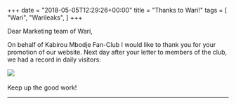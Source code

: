 +++
date = "2018-05-05T12:29:26+00:00"
title = "Thanks to Wari!"
tags = [
    "Wari",
    "Warileaks",
]
+++

Dear Marketing team of Wari,

On behalf of Kabirou Mbodje Fan-Club I would like to thank you for your promotion of our website. Next day after your letter to members of the club, we had a record in daily visitors:

<!--more-->

<div class="container" style="width:auto">
  <a target="blank" href="https://res.cloudinary.com/vincentstradic/image/upload/v1525865754/family/stats.jpg">
    <img src="https://res.cloudinary.com/vincentstradic/image/upload/v1525865754/family/stats.jpg" style="max-width:100%">
  </a>
</div>
<br>
Keep up the good work!

<hr>
